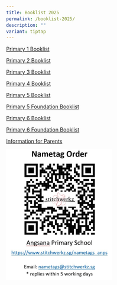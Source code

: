```yaml
---
title: Booklist 2025
permalink: /booklist-2025/
description: ""
variant: tiptap
---
```

<p><a href="/files/Booklist_2025_Angsana_P1.pdf" rel="noopener noreferrer nofollow" target="_blank">Primary 1 Booklist</a>
</p>
<p><a href="/files/Booklist_2025_Angsana_P2.pdf" rel="noopener noreferrer nofollow" target="_blank">Primary 2 Booklist</a>
</p>
<p><a href="/files/Booklist_2025_Angsana_P3.pdf" rel="noopener noreferrer nofollow" target="_blank">Primary 3 Booklist</a>
</p>
<p><a href="/files/Booklist_2025_Angsana_P4.pdf" rel="noopener noreferrer nofollow" target="_blank">Primary 4 Booklist</a>
</p>
<p><a href="/files/Booklist_2025_Angsana_P5.pdf" rel="noopener noreferrer nofollow" target="_blank">Primary 5 Booklist</a>
</p>
<p><a href="/files/Booklist_2025_Angsana_P5_Foundation.pdf" rel="noopener noreferrer nofollow" target="_blank">Primary 5 Foundation Booklist</a>
</p>
<p><a href="/files/Booklist_2025_Angsana_P6.pdf" rel="noopener noreferrer nofollow" target="_blank">Primary 6 Booklist</a>
</p>
<p><a href="/files/Booklist_2025_Angsana_P6.pdf" rel="noopener noreferrer nofollow" target="_blank">Primary 6 Foundation Booklist</a>
</p>
<p><a href="/files/Information_for_Parents.pdf" rel="noopener noreferrer nofollow" target="_blank">Information for Parents</a>
</p>
<div class="isomer-image-wrapper">
<img style="width:57%" height="auto" width="100%" src="/images/Nametag.png">
</div>
<p></p>